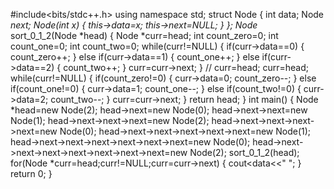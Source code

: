 
#include<bits/stdc++.h>
using namespace std;
struct Node
{
    int data;
    Node *next;
    Node(int x)
    {
        this->data=x;
        this->next=NULL;
    }
};
Node* sort_0_1_2(Node *head)
{
   Node *curr=head;
   int count_zero=0;
   int count_one=0;
   int count_two=0;
   while(curr!=NULL)
   {
       if(curr->data==0)
       {
           count_zero++;
       }
       else if(curr->data==1)
       {
           count_one++;
       }
       else if(curr->data==2)
       {
           count_two++;
       }
       curr=curr->next;
   }
  // curr=head;
  curr=head;
   while(curr!=NULL)
   {
       if(count_zero!=0)
       {
          curr->data=0;
           count_zero--;
       }
       else if(count_one!=0)
       {
           curr->data=1;
           count_one--;
       }
       else if(count_two!=0)
       {
           curr->data=2;
           count_two--;
       }
       curr=curr->next;
   }
   return head;
}
int main()
{
    Node *head=new Node(2);
    head->next=new Node(0);
    head->next->next=new Node(1);
    head->next->next->next=new Node(2);
    head->next->next->next->next=new Node(0);
    head->next->next->next->next->next=new Node(1); 
    head->next->next->next->next->next->next=new Node(0);
    head->next->next->next->next->next->next->next=new Node(2);
    sort_0_1_2(head);
    for(Node *curr=head;curr!=NULL;curr=curr->next)
    {
    cout<<curr->data<<" ";
    }
       return 0;
}
